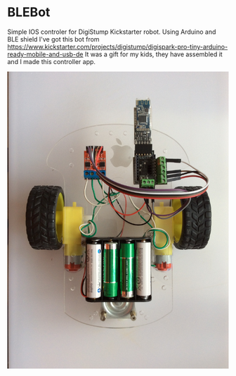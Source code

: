 # BLEBot
Simple IOS controler for DigiStump Kickstarter robot. Using Arduino and BLE shield
I've got this bot from https://www.kickstarter.com/projects/digistump/digispark-pro-tiny-arduino-ready-mobile-and-usb-de
It was a gift for my kids, they have assembled it and I made this controller app.

![Robot](https://github.com/Miirek/BLEBot/blob/master/blebot.JPG)
